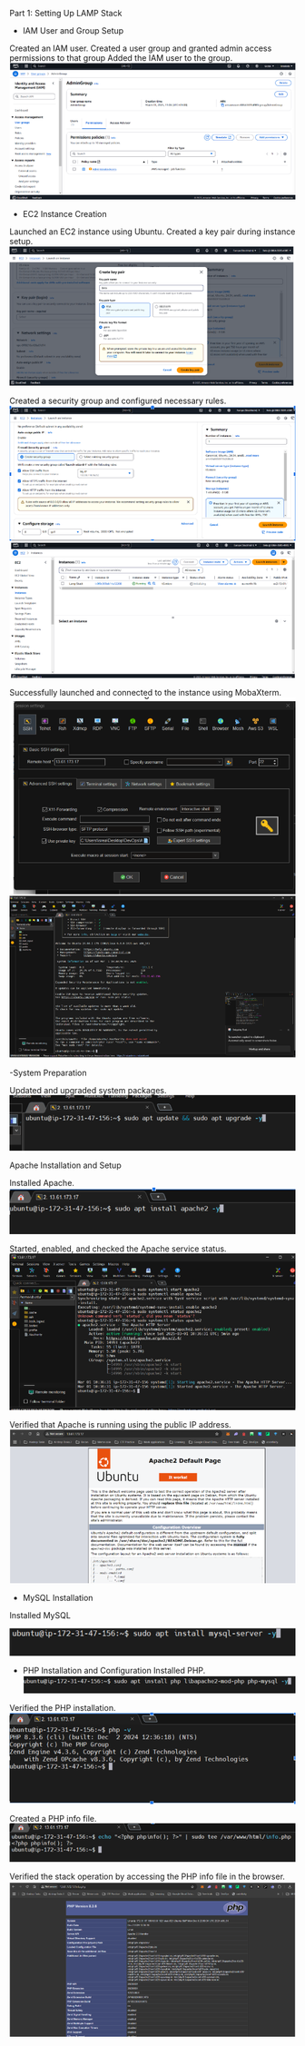 Part 1: Setting Up LAMP Stack

- IAM User and Group Setup

Created an IAM user.
Created a user group and granted admin access permissions to that group
Added the IAM user to the group.
![User group and permission creation](images/image-01.png)



- EC2 Instance Creation

Launched an EC2 instance using Ubuntu.
Created a key pair during instance setup.
![Key pair creation](images/image-02.png)


Created a security group and configured necessary rules.
![Security group creation](images/image-03.png)
![Instance created](images/image-04.png)



Successfully launched and connected to the instance using MobaXterm.
![connected to instance using Mobaxterm](images/image-05.png)
![connected](images/image-06.png)



-System Preparation

Updated and upgraded system packages.
![updated and upgraded system packages](images/image-07.png)



Apache Installation and Setup

Installed Apache.
![Installed Apache](images/image-08.png)



Started, enabled, and checked the Apache service status.
![started, enabled and checked Apache status](images/image-09.png)



Verified that Apache is running using the public IP address.
![started, enabled and checked Apache status](images/image-10.png)





- MySQL Installation


Installed MySQL

![Installed SQL](images/image-11.png)



- PHP Installation and Configuration
Installed PHP.
![Installed PHP](images/image-12.png)



Verified the PHP installation.
![Verified PHP](images/image-13.png)



Created a PHP info file.
![Created a PHP info file](images/image-14.png)



Verified the stack operation by accessing the PHP info file in the browser.
![Installed SQL](images/image-15.png)

